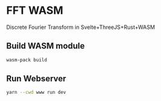 # FFT WASM

Discrete Fourier Transform in Svelte+ThreeJS+Rust+WASM


## Build WASM module

```sh
wasm-pack build
```

## Run Webserver

```sh
yarn --cwd www run dev
```